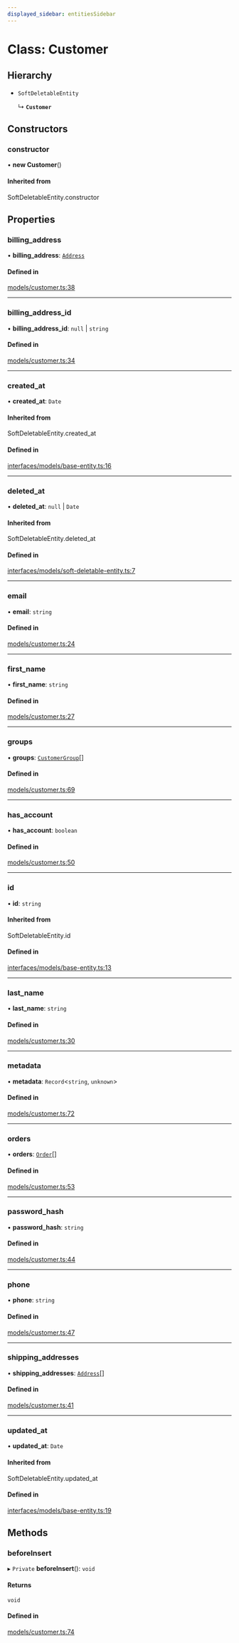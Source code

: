 ```yaml
---
displayed_sidebar: entitiesSidebar
---
```


# Class: Customer

## Hierarchy

- `SoftDeletableEntity`

  ↳ **`Customer`**

## Constructors

### constructor

• **new Customer**()

#### Inherited from

SoftDeletableEntity.constructor

## Properties

### billing\_address

• **billing\_address**: [`Address`](Address.md)

#### Defined in

[models/customer.ts:38](https://github.com/hieunguyenzzz/medusa/blob/0b0d50b4/packages/medusa/src/models/customer.ts#L38)

___

### billing\_address\_id

• **billing\_address\_id**: ``null`` \| `string`

#### Defined in

[models/customer.ts:34](https://github.com/hieunguyenzzz/medusa/blob/0b0d50b4/packages/medusa/src/models/customer.ts#L34)

___

### created\_at

• **created\_at**: `Date`

#### Inherited from

SoftDeletableEntity.created\_at

#### Defined in

[interfaces/models/base-entity.ts:16](https://github.com/hieunguyenzzz/medusa/blob/0b0d50b4/packages/medusa/src/interfaces/models/base-entity.ts#L16)

___

### deleted\_at

• **deleted\_at**: ``null`` \| `Date`

#### Inherited from

SoftDeletableEntity.deleted\_at

#### Defined in

[interfaces/models/soft-deletable-entity.ts:7](https://github.com/hieunguyenzzz/medusa/blob/0b0d50b4/packages/medusa/src/interfaces/models/soft-deletable-entity.ts#L7)

___

### email

• **email**: `string`

#### Defined in

[models/customer.ts:24](https://github.com/hieunguyenzzz/medusa/blob/0b0d50b4/packages/medusa/src/models/customer.ts#L24)

___

### first\_name

• **first\_name**: `string`

#### Defined in

[models/customer.ts:27](https://github.com/hieunguyenzzz/medusa/blob/0b0d50b4/packages/medusa/src/models/customer.ts#L27)

___

### groups

• **groups**: [`CustomerGroup`](CustomerGroup.md)[]

#### Defined in

[models/customer.ts:69](https://github.com/hieunguyenzzz/medusa/blob/0b0d50b4/packages/medusa/src/models/customer.ts#L69)

___

### has\_account

• **has\_account**: `boolean`

#### Defined in

[models/customer.ts:50](https://github.com/hieunguyenzzz/medusa/blob/0b0d50b4/packages/medusa/src/models/customer.ts#L50)

___

### id

• **id**: `string`

#### Inherited from

SoftDeletableEntity.id

#### Defined in

[interfaces/models/base-entity.ts:13](https://github.com/hieunguyenzzz/medusa/blob/0b0d50b4/packages/medusa/src/interfaces/models/base-entity.ts#L13)

___

### last\_name

• **last\_name**: `string`

#### Defined in

[models/customer.ts:30](https://github.com/hieunguyenzzz/medusa/blob/0b0d50b4/packages/medusa/src/models/customer.ts#L30)

___

### metadata

• **metadata**: `Record`<`string`, `unknown`\>

#### Defined in

[models/customer.ts:72](https://github.com/hieunguyenzzz/medusa/blob/0b0d50b4/packages/medusa/src/models/customer.ts#L72)

___

### orders

• **orders**: [`Order`](Order.md)[]

#### Defined in

[models/customer.ts:53](https://github.com/hieunguyenzzz/medusa/blob/0b0d50b4/packages/medusa/src/models/customer.ts#L53)

___

### password\_hash

• **password\_hash**: `string`

#### Defined in

[models/customer.ts:44](https://github.com/hieunguyenzzz/medusa/blob/0b0d50b4/packages/medusa/src/models/customer.ts#L44)

___

### phone

• **phone**: `string`

#### Defined in

[models/customer.ts:47](https://github.com/hieunguyenzzz/medusa/blob/0b0d50b4/packages/medusa/src/models/customer.ts#L47)

___

### shipping\_addresses

• **shipping\_addresses**: [`Address`](Address.md)[]

#### Defined in

[models/customer.ts:41](https://github.com/hieunguyenzzz/medusa/blob/0b0d50b4/packages/medusa/src/models/customer.ts#L41)

___

### updated\_at

• **updated\_at**: `Date`

#### Inherited from

SoftDeletableEntity.updated\_at

#### Defined in

[interfaces/models/base-entity.ts:19](https://github.com/hieunguyenzzz/medusa/blob/0b0d50b4/packages/medusa/src/interfaces/models/base-entity.ts#L19)

## Methods

### beforeInsert

▸ `Private` **beforeInsert**(): `void`

#### Returns

`void`

#### Defined in

[models/customer.ts:74](https://github.com/hieunguyenzzz/medusa/blob/0b0d50b4/packages/medusa/src/models/customer.ts#L74)
